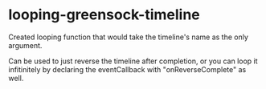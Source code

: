 # looping-greensock-timeline

Created looping function that would take the timeline's name as the only argument.

Can be used to just reverse the timeline after completion, or you can loop it infitinitely by declaring the eventCallback with "onReverseComplete" as well.
